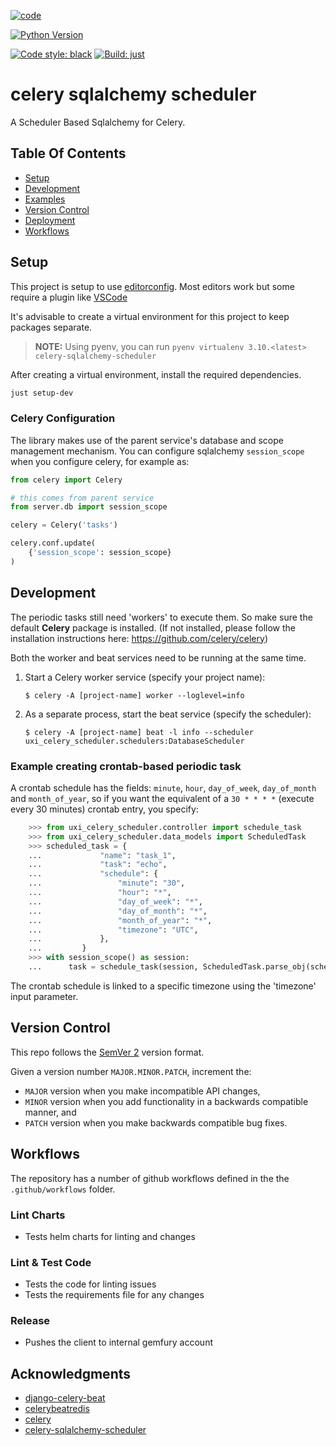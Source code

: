 
[![code](https://github.com/aruba-uxi/celery-sqlalchemy-scheduler/actions/workflows/lint-test-code.yaml/badge.svg)](https://github.com/aruba-uxi/celery-sqlalchemy-scheduler/actions/workflows/lint-test-code.yaml)

[![Python Version](https://img.shields.io/badge/python-3.8-blue?logo=Python&logoColor=yellow)](https://docs.python.org/3.8/)

[![Code style: black](https://img.shields.io/badge/code%20style-black-000000.svg)](https://github.com/psf/black)
[![Build: just](https://img.shields.io/badge/%F0%9F%A4%96%20build-just-black?labelColor=white)](https://just.systems/)


# celery sqlalchemy scheduler

A Scheduler Based Sqlalchemy for Celery.

## Table Of Contents

- [Setup](#setup)
- [Development](#development)
- [Examples](#example-code-1)
- [Version Control](#version-control)
- [Deployment](#deployment)
- [Workflows](#workflows)

## Setup

This project is setup to use [editorconfig](https://editorconfig.org/). Most editors work but some require a plugin like [VSCode](https://marketplace.visualstudio.com/items?itemName=EditorConfig.EditorConfig)

It's advisable to create a virtual environment for this project to keep packages separate.
> **__NOTE__:** Using pyenv, you can run `pyenv virtualenv 3.10.<latest> celery-sqlalchemy-scheduler`

After creating a virtual environment, install the required dependencies.

```sh
just setup-dev
```

### Celery Configuration

The library makes use of the parent service's database and scope management mechanism.
You can configure sqlalchemy `session_scope` when you configure celery, for example as:

```Python
from celery import Celery

# this comes from parent service
from server.db import session_scope

celery = Celery('tasks')

celery.conf.update(
    {'session_scope': session_scope}
)
```

## Development

The periodic tasks still need 'workers' to execute them. So make sure
the default **Celery** package is installed. (If not installed, please
follow the installation instructions here:
<https://github.com/celery/celery>)

Both the worker and beat services need to be running at the same time.

1.  Start a Celery worker service (specify your project name):

        $ celery -A [project-name] worker --loglevel=info

2.  As a separate process, start the beat service (specify the
    scheduler):

        $ celery -A [project-name] beat -l info --scheduler uxi_celery_scheduler.schedulers:DatabaseScheduler

### Example creating crontab-based periodic task

A crontab schedule has the fields: `minute`, `hour`, `day_of_week`,
`day_of_month` and `month_of_year`, so if you want the equivalent of a
`30 * * * *` (execute every 30 minutes) crontab entry, you specify:

```Python
    >>> from uxi_celery_scheduler.controller import schedule_task
    >>> from uxi_celery_scheduler.data_models import ScheduledTask
    >>> scheduled_task = {
    ...             "name": "task_1",
    ...             "task": "echo",
    ...             "schedule": {
    ...                 "minute": "30",
    ...                 "hour": "*",
    ...                 "day_of_week": "*",
    ...                 "day_of_month": "*",
    ...                 "month_of_year": "*",
    ...                 "timezone": "UTC",
    ...             },
    ...         }
    >>> with session_scope() as session:
    ...      task = schedule_task(session, ScheduledTask.parse_obj(scheduled_task))
```

The crontab schedule is linked to a specific timezone using the
'timezone' input parameter.

## Version Control

This repo follows the [SemVer 2](https://semver.org/) version format.

Given a version number `MAJOR.MINOR.PATCH`, increment the:

- `MAJOR` version when you make incompatible API changes,
- `MINOR` version when you add functionality in a backwards compatible manner, and
- `PATCH` version when you make backwards compatible bug fixes.

## Workflows

The repository has a number of github workflows defined in the the `.github/workflows` folder.

### Lint Charts

- Tests helm charts for linting and changes

### Lint & Test Code

- Tests the code for linting issues
- Tests the requirements file for any changes

### Release

- Pushes the client to internal gemfury account



## Acknowledgments

- [django-celery-beat](https://github.com/celery/django-celery-beat)
- [celerybeatredis](https://github.com/liuliqiang/celerybeatredis)
- [celery](https://github.com/celery/celery)
- [celery-sqlalchemy-scheduler](https://github.com/AngelLiang/celery-sqlalchemy-scheduler)

